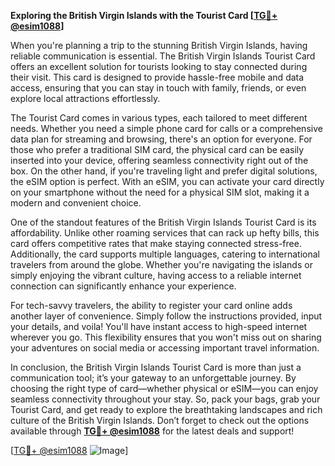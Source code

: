 **Exploring the British Virgin Islands with the Tourist Card [[TG💪+ @esim1088](https://t.me/s/esim1088)]**

When you're planning a trip to the stunning British Virgin Islands, having reliable communication is essential. The British Virgin Islands Tourist Card offers an excellent solution for tourists looking to stay connected during their visit. This card is designed to provide hassle-free mobile and data access, ensuring that you can stay in touch with family, friends, or even explore local attractions effortlessly.

The Tourist Card comes in various types, each tailored to meet different needs. Whether you need a simple phone card for calls or a comprehensive data plan for streaming and browsing, there's an option for everyone. For those who prefer a traditional SIM card, the physical card can be easily inserted into your device, offering seamless connectivity right out of the box. On the other hand, if you're traveling light and prefer digital solutions, the eSIM option is perfect. With an eSIM, you can activate your card directly on your smartphone without the need for a physical SIM slot, making it a modern and convenient choice.

One of the standout features of the British Virgin Islands Tourist Card is its affordability. Unlike other roaming services that can rack up hefty bills, this card offers competitive rates that make staying connected stress-free. Additionally, the card supports multiple languages, catering to international travelers from around the globe. Whether you're navigating the islands or simply enjoying the vibrant culture, having access to a reliable internet connection can significantly enhance your experience.

For tech-savvy travelers, the ability to register your card online adds another layer of convenience. Simply follow the instructions provided, input your details, and voila! You'll have instant access to high-speed internet wherever you go. This flexibility ensures that you won't miss out on sharing your adventures on social media or accessing important travel information.

In conclusion, the British Virgin Islands Tourist Card is more than just a communication tool; it’s your gateway to an unforgettable journey. By choosing the right type of card—whether physical or eSIM—you can enjoy seamless connectivity throughout your stay. So, pack your bags, grab your Tourist Card, and get ready to explore the breathtaking landscapes and rich culture of the British Virgin Islands. Don’t forget to check out the options available through **[TG💪+ @esim1088](https://t.me/s/esim1088)** for the latest deals and support!

[[TG💪+ @esim1088](https://t.me/s/esim1088) ![Image](https://i.postimg.cc/Y0z9fWf4/image.png)]